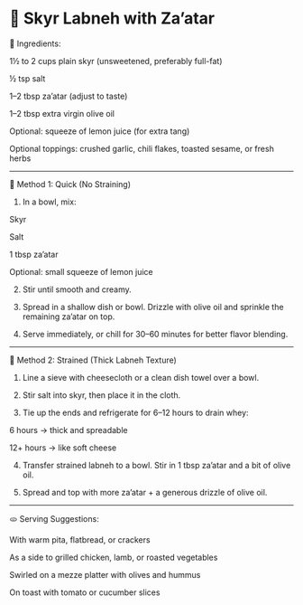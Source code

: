 # 🥣 Skyr Labneh with Za’atar

📝 Ingredients:

1½ to 2 cups plain skyr (unsweetened, preferably full-fat)

½ tsp salt

1–2 tbsp za’atar (adjust to taste)

1–2 tbsp extra virgin olive oil

Optional: squeeze of lemon juice (for extra tang)

Optional toppings: crushed garlic, chili flakes, toasted sesame, or fresh herbs



---

🔧 Method 1: Quick (No Straining)

1. In a bowl, mix:

Skyr

Salt

1 tbsp za’atar

Optional: small squeeze of lemon juice



2. Stir until smooth and creamy.


3. Spread in a shallow dish or bowl. Drizzle with olive oil and sprinkle the remaining za’atar on top.


4. Serve immediately, or chill for 30–60 minutes for better flavor blending.




---

🧺 Method 2: Strained (Thick Labneh Texture)

1. Line a sieve with cheesecloth or a clean dish towel over a bowl.


2. Stir salt into skyr, then place it in the cloth.


3. Tie up the ends and refrigerate for 6–12 hours to drain whey:

6 hours → thick and spreadable

12+ hours → like soft cheese



4. Transfer strained labneh to a bowl. Stir in 1 tbsp za’atar and a bit of olive oil.


5. Spread and top with more za’atar + a generous drizzle of olive oil.




---

🫓 Serving Suggestions:

With warm pita, flatbread, or crackers

As a side to grilled chicken, lamb, or roasted vegetables

Swirled on a mezze platter with olives and hummus

On toast with tomato or cucumber slices
